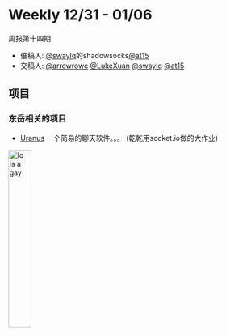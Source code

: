 # Weekly 12/31 - 01/06
周报第十四期
- 催稿人:
  [@swaylq][gh-lq]的shadowsocks[@at15][gh-at15]
- 交稿人:
  [@arrowrowe][gh-arrow]
  [@LukeXuan][gh-luke]
  [@swaylq][gh-lq]
  [@at15][gh-at15]

[gh-arrow]: https://github.com/arrowrowe
[gh-lq]: https://github.com/swaylq
[gh-at15]: https://github.com/at15
[gh-luke]: https://github.com/LukeXuan

## 项目

### 东岳相关的项目

- [Uranus](https://github.com/swaylq/uranus) 一个简易的聊天软件。。。 (乾乾用socket.io做的大作业)
<img src="https://raw.githubusercontent.com/at15/web-stuff/master/weekly/2016/image/italk_sway.png" alt="lq is a gay" width="30%" height="auto"> 

